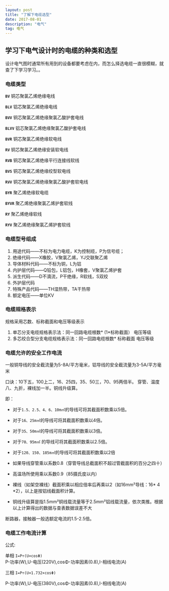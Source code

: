 ```yaml
---
layout: post
title: "了解下电缆选型"
date: 2017-08-01 
description: "电气"
tag: 电气 
--- 
```

## 学习下电气设计时的电缆的种类和选型
设计电气图时通常所有用到的设备都要考虑在内，而怎么择选电缆一直很模糊，就查了下学习学习。。
### 电缆类型

**`BV`** 铜芯聚氯乙烯绝缘电线

**`BLV`** 铝芯聚氯乙烯绝缘电线

**`BVV`** 铜芯聚氯乙烯绝缘聚氯乙酸护套电线

**`BLVV`** 铝芯聚氯乙烯绝缘聚氯乙酸护套电线

**`BVR`** 铜芯聚氯乙烯绝缘软电线

**`RV`** 铜芯聚氯乙烯绝缘安装软电线

**`RVB`** 铜芯聚氯乙烯绝缘平行连接线软线

**`BVS`** 铜芯聚氯乙烯绝缘绞型软电线

**`RVV`** 铜芯聚氯乙烯绝缘聚氯乙酸护套软电线

**`BYR`** 聚乙烯绝缘软电缆

**`BYVR`** 聚乙烯绝缘聚氯乙烯护套软线

**`RY`** 聚乙烯绝缘软线

**`RYV`** 聚乙烯绝缘聚氯乙烯护套软线

### 电缆型号组成

1. 用途代码——不标为电力电缆，K为控制缆，P为信号缆；
2. 绝缘代码——X橡胶，V聚氯乙烯，YJ交联聚乙烯
3. 导体材料代码——不标为铜，L为铝
4. 内护层代码——Q铅包，L铝包，H橡套，V聚氯乙烯护套
5. 派生代码——D不滴流，P干绝缘，R软线，S双绞
6. 外护层代码
7. 特殊产品代码——TH湿热带，TA干热带
8. 额定电压——单位KV

### 电缆规格表示

规格采用芯数、标称截面和电压等级表示

1. 单芯分支电缆规格表示法：同一回路电缆根数* (1*标称截面） 电压等级 
2. 多芯绞合型分支电缆规格表示法：同一回路电缆根数* 标称截面 电压等级

### 电缆允许的安全工作电流

一般铜导线的安全截流量为5-8A/平方毫米，铝导线的安全截流量为3-5A/平方毫米

口诀：10下五，100上二，16、25四，35、50三，70、95两倍半。 穿管、温度八、九折，裸线加一半。铜线升级算。 

即：



- 对于`1.5、2.5、4、6、10m㎡`的导线可将其截面积数乘以5倍。

 
- 对于`16、25m㎡`的导线可将其截面积数乘以4倍。 


- 对于`35、50m㎡`的导线可将其截面积数乘以3倍。 


- 对于`70、95m㎡` 的导线可将其截面积数乘以2.5倍。 


- 对于`120、150、185m㎡`的导线可将其截面积数乘以2倍


- 如果导线穿管乘以系数0.8（穿管导线总截面积不超过管截面积的百分之四十）
- 高温场所使用乘以系数0.9（85摄氏度以内）

- 裸线（如架空裸线）截面积乘以相应倍率后再乘以2（如16mm²导线：16* 4 *2），以上是按铝线截面积计算。 

- 铜线升级算是指1.5mm²铜线载流量等于2.5mm²铝线载流量，依次类推。根据以上计算得出的数据与查表数据误差不大

断路器，接触器一般选额定电流的1.5-2.5倍。

### 电缆工作电流计算

公式:

单相 `I=P÷(U×cosΦ)`  
P-功率(W),U-电压(220V),cosΦ-功率因素(0.8),I-相线电流(A)

三相 `I=P÷(U×1.732×cosΦ)` 

P-功率(W),U-电压(380V),cosΦ-功率因素(0.8),I-相线电流(A)


